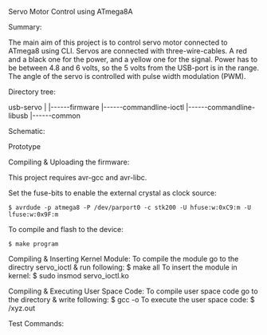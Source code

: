 Servo Motor Control using ATmega8A

Summary:

The main aim of this project is to control servo motor connected to ATmega8 using CLI. Servos are connected with three-wire-cables. A red and a black one for the power, and a yellow one for the signal. Power has to be between 4.8 and 6 volts, so the 5 volts from the USB-port is in the range. The angle of the servo is controlled with pulse width modulation (PWM).

Directory tree:

usb-servo
|
|------firmware
|------commandline-ioctl
|------commandline-libusb
|------common

Schematic:
 

Prototype

Compiling & Uploading the firmware:

This project requires avr-gcc and avr-libc. 

Set the fuse-bits to enable the external crystal as clock source:

`$ avrdude -p atmega8 -P /dev/parport0 -c stk200 -U hfuse:w:0xC9:m -U lfuse:w:0x9F:m`

To compile and flash to the device:

`$ make program`

Compiling & Inserting Kernel Module:
To compile the module go to the directry servo_ioctl & run following:
    $ make all
To  insert the module in kernel:
    $ sudo insmod servo_ioctl.ko


Compiling & Executing User Space Code:
To compile user space code go to the directory   & write following:
    $ gcc -o 
To execute the user space code:
    $ /xyz.out

Test Commands:
